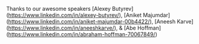 Thanks to our awesome speakers [Alexey Butyrev] (https://www.linkedin.com/in/alexey-butyrev/), [Aniket Majumdar] (https://www.linkedin.com/in/aniket-majumdar-00b4422/), [Aneesh Karve] (https://www.linkedin.com/in/aneeshkarve/), & [Abe Hoffman] (https://www.linkedin.com/in/abraham-hoffman-70067849/) 
